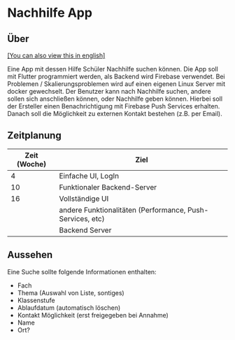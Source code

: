 # Nachhilfe App

## Über

[[You can also view this in english]](https://github.com/FineFindus/NachHilfeApp#readme)

Eine App mit dessen Hilfe Schüler Nachhilfe suchen können. 
Die App soll mit Flutter programmiert werden, als Backend wird Firebase verwendet. Bei Problemen / Skalierungsproblemen wird auf einen eigenen Linux Server mit docker gewechselt.
Der Benutzer kann nach Nachhilfe suchen, andere sollen sich anschließen können, oder Nachhilfe geben können. Hierbei soll der Ersteller einen Benachrichtigung mit Firebase Push Services erhalten. Danach soll die Möglichkeit zu externen Kontakt bestehen (z.B. per Email).

## Zeitplanung

| Zeit (Woche) | Ziel                                                      |
|--------------|-----------------------------------------------------------|
| 4            | Einfache UI, LogIn                                        |
| 10           | Funktionaler Backend-Server                               |
| 16           | Vollständige UI                                           |
|              | andere Funktionalitäten (Performance, Push-Services, etc) |
|              | Backend Server                                            |

## Aussehen
Eine Suche sollte folgende Informationen enthalten:
* Fach
* Thema (Auswahl von Liste, sontiges)
* Klassenstufe
* Ablaufdatum (automatisch löschen)
* Kontakt Möglichkeit (erst freigegeben bei Annahme)
* Name
* Ort?
